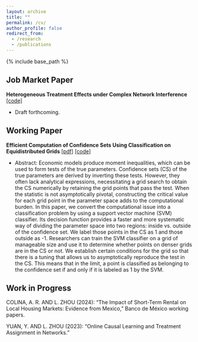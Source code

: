 ```yaml
---
layout: archive
title: ""
permalink: /cv/
author_profile: false
redirect_from:
  - /research
  - /publications
---
```


{% include base_path %}

## Job Market Paper
**Heterogeneous Treatment Effects under Complex Network Interference** [[code]](https://github.com/lbz5158/network_rkhs)
* Draft forthcoming. 

## Working Paper

**Efficient Computation of Confidence Sets Using Classification on Equidistributed Grids** [[pdf]](https://arxiv.org/abs/2401.01804) [[code]](https://github.com/lbz5158/svm_equidistribution)

* Abstract: Economic models produce moment inequalities, which can be used to form tests of the true parameters. Confidence sets (CS) of the true parameters are derived by inverting these tests. However, they often lack analytical expressions, necessitating a grid search to obtain the CS numerically by retaining the grid points that pass the test. When the statistic is not asymptotically pivotal, constructing the critical value for each grid point in the parameter space adds to the computational burden. In this paper, we convert the computational issue into a classification problem by using a support vector machine (SVM) classifier. Its decision function provides a faster and more systematic way of dividing the parameter space into two regions: inside vs. outside of the confidence set. We label those points in the CS as 1 and those outside as -1. Researchers can train the SVM classifier on a grid of manageable size and use it to determine whether points on denser grids are in the CS or not. We establish certain conditions for the grid so that there is a tuning that allows us to asymptotically reproduce the test in the CS. This means that in the limit, a point is classified as belonging to the confidence set if and only if it is labeled as 1 by the SVM.



## Work in Progress
COLINA, A. R. AND L. ZHOU (2024): “The Impact of Short-Term Rental on Local Housing Markets:
Evidence from Mexico,” Banco de México working papers.

YUAN, Y. AND L. ZHOU (2023): “Online Causal Learning and Treatment Assignment in Networks.”
